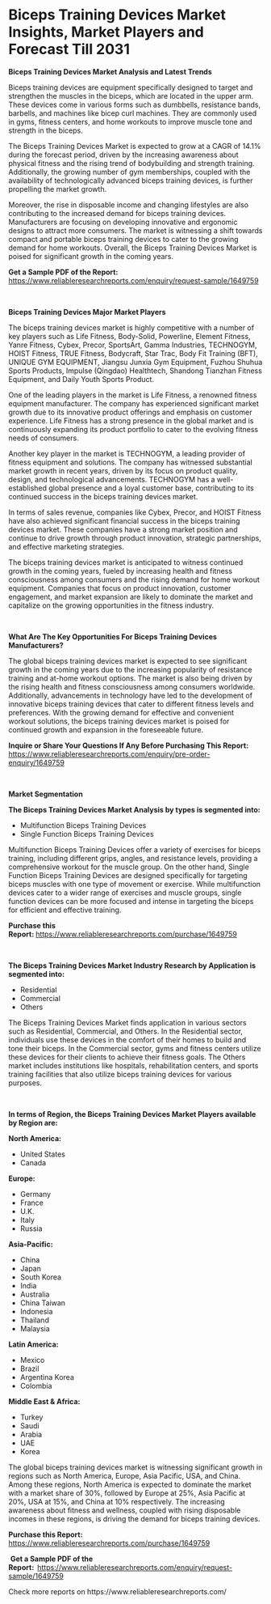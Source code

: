 <p><h1>Biceps Training Devices Market Insights, Market Players and Forecast Till 2031</h1></p><p><strong>Biceps Training Devices Market Analysis and Latest Trends</strong></p>
<p><p>Biceps training devices are equipment specifically designed to target and strengthen the muscles in the biceps, which are located in the upper arm. These devices come in various forms such as dumbbells, resistance bands, barbells, and machines like bicep curl machines. They are commonly used in gyms, fitness centers, and home workouts to improve muscle tone and strength in the biceps.</p><p>The Biceps Training Devices Market is expected to grow at a CAGR of 14.1% during the forecast period, driven by the increasing awareness about physical fitness and the rising trend of bodybuilding and strength training. Additionally, the growing number of gym memberships, coupled with the availability of technologically advanced biceps training devices, is further propelling the market growth.</p><p>Moreover, the rise in disposable income and changing lifestyles are also contributing to the increased demand for biceps training devices. Manufacturers are focusing on developing innovative and ergonomic designs to attract more consumers. The market is witnessing a shift towards compact and portable biceps training devices to cater to the growing demand for home workouts. Overall, the Biceps Training Devices Market is poised for significant growth in the coming years.</p></p>
<p><strong>Get a Sample PDF of the Report:&nbsp;</strong> <a href="https://www.reliableresearchreports.com/enquiry/request-sample/1649759">https://www.reliableresearchreports.com/enquiry/request-sample/1649759</a></p>
<p>&nbsp;</p>
<p><strong>Biceps Training Devices Major Market Players</strong></p>
<p><p>The biceps training devices market is highly competitive with a number of key players such as Life Fitness, Body-Solid, Powerline, Element Fitness, Yanre Fitness, Cybex, Precor, SportsArt, Gamma Industries, TECHNOGYM, HOIST Fitness, TRUE Fitness, Bodycraft, Star Trac, Body Fit Training (BFT), UNIQUE GYM EQUIPMENT, Jiangsu Junxia Gym Equipment, Fuzhou Shuhua Sports Products, Impulse (Qingdao) Healthtech, Shandong Tianzhan Fitness Equipment, and Daily Youth Sports Product.</p><p>One of the leading players in the market is Life Fitness, a renowned fitness equipment manufacturer. The company has experienced significant market growth due to its innovative product offerings and emphasis on customer experience. Life Fitness has a strong presence in the global market and is continuously expanding its product portfolio to cater to the evolving fitness needs of consumers.</p><p>Another key player in the market is TECHNOGYM, a leading provider of fitness equipment and solutions. The company has witnessed substantial market growth in recent years, driven by its focus on product quality, design, and technological advancements. TECHNOGYM has a well-established global presence and a loyal customer base, contributing to its continued success in the biceps training devices market.</p><p>In terms of sales revenue, companies like Cybex, Precor, and HOIST Fitness have also achieved significant financial success in the biceps training devices market. These companies have a strong market position and continue to drive growth through product innovation, strategic partnerships, and effective marketing strategies.</p><p>The biceps training devices market is anticipated to witness continued growth in the coming years, fueled by increasing health and fitness consciousness among consumers and the rising demand for home workout equipment. Companies that focus on product innovation, customer engagement, and market expansion are likely to dominate the market and capitalize on the growing opportunities in the fitness industry.</p></p>
<p>&nbsp;</p>
<p><strong>What Are The Key Opportunities For Biceps Training Devices Manufacturers?</strong></p>
<p><p>The global biceps training devices market is expected to see significant growth in the coming years due to the increasing popularity of resistance training and at-home workout options. The market is also being driven by the rising health and fitness consciousness among consumers worldwide. Additionally, advancements in technology have led to the development of innovative biceps training devices that cater to different fitness levels and preferences. With the growing demand for effective and convenient workout solutions, the biceps training devices market is poised for continued growth and expansion in the foreseeable future.</p></p>
<p><strong>Inquire or Share Your Questions If Any Before Purchasing This Report:</strong> <a href="https://www.reliableresearchreports.com/enquiry/pre-order-enquiry/1649759">https://www.reliableresearchreports.com/enquiry/pre-order-enquiry/1649759</a></p>
<p>&nbsp;</p>
<p><strong>Market Segmentation</strong></p>
<p><strong>The Biceps Training Devices Market Analysis by types is segmented into:</strong></p>
<p><ul><li>Multifunction Biceps Training Devices</li><li>Single Function Biceps Training Devices</li></ul></p>
<p><p>Multifunction Biceps Training Devices offer a variety of exercises for biceps training, including different grips, angles, and resistance levels, providing a comprehensive workout for the muscle group. On the other hand, Single Function Biceps Training Devices are designed specifically for targeting biceps muscles with one type of movement or exercise. While multifunction devices cater to a wider range of exercises and muscle groups, single function devices can be more focused and intense in targeting the biceps for efficient and effective training.</p></p>
<p><strong>Purchase this Report:&nbsp;</strong><a href="https://www.reliableresearchreports.com/purchase/1649759">https://www.reliableresearchreports.com/purchase/1649759</a></p>
<p>&nbsp;</p>
<p><strong>The Biceps Training Devices Market Industry Research by Application is segmented into:</strong></p>
<p><ul><li>Residential</li><li>Commercial</li><li>Others</li></ul></p>
<p><p>The Biceps Training Devices Market finds application in various sectors such as Residential, Commercial, and Others. In the Residential sector, individuals use these devices in the comfort of their homes to build and tone their biceps. In the Commercial sector, gyms and fitness centers utilize these devices for their clients to achieve their fitness goals. The Others market includes institutions like hospitals, rehabilitation centers, and sports training facilities that also utilize biceps training devices for various purposes.</p></p>
<p>&nbsp;</p>
<p><strong>In terms of Region, the Biceps Training Devices Market Players available by Region are:</strong></p>
<p>
    <p> <strong> North America: </strong>
        <ul>
            <li>United States</li>
            <li>Canada</li>
        </ul>
        </p> 
    <p> <strong> Europe: </strong>
        <ul>
            <li>Germany</li>
            <li>France</li>
            <li>U.K.</li>
            <li>Italy</li>
            <li>Russia</li>
        </ul>
        </p> 
    <p> <strong> Asia-Pacific: </strong>
        <ul>
            <li>China</li>
            <li>Japan</li>
            <li>South Korea</li>
            <li>India</li>
            <li>Australia</li>
            <li>China Taiwan</li>
            <li>Indonesia</li>
            <li>Thailand</li>
            <li>Malaysia</li>
        </ul>
        </p> 
    <p> <strong> Latin America: </strong>
        <ul>
            <li>Mexico</li>
            <li>Brazil</li>
            <li>Argentina Korea</li>
            <li>Colombia</li>
        </ul>
        </p> 
    <p> <strong> Middle East & Africa: </strong>
        <ul>
            <li>Turkey</li>
            <li>Saudi</li>
            <li>Arabia</li>
            <li>UAE</li>
            <li>Korea</li>
        </ul>
    </p>
    </p>
<p><p>The global biceps training devices market is witnessing significant growth in regions such as North America, Europe, Asia Pacific, USA, and China. Among these regions, North America is expected to dominate the market with a market share of 30%, followed by Europe at 25%, Asia Pacific at 20%, USA at 15%, and China at 10% respectively. The increasing awareness about fitness and wellness, coupled with rising disposable incomes in these regions, is driving the demand for biceps training devices.</p></p>
<p><strong>Purchase this Report: </strong><a href="https://www.reliableresearchreports.com/purchase/1649759">https://www.reliableresearchreports.com/purchase/1649759</a></p>
<p>&nbsp;<strong>Get a Sample PDF of the Report:&nbsp;&nbsp;</strong><a href="https://www.reliableresearchreports.com/enquiry/request-sample/1649759">https://www.reliableresearchreports.com/enquiry/request-sample/1649759</a></p>
<p><strong></strong></p>
<p>Check more reports on https://www.reliableresearchreports.com/</p>